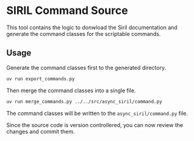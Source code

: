 # SIRIL Command Source

This tool contains the logic to donwload the Siril documentation and generate the command classes for the scriptable commands.

## Usage

Generate the command classes first to the generated directory.
```bash
uv run export_commands.py
```

Then merge the command classes into a single file.
```bash
uv run merge_commands.py ../../src/async_siril/command.py
```

The command classes will be written to the `async_siril/command.py` file.

Since the source code is version controllered, you can now review the changes and commit them.